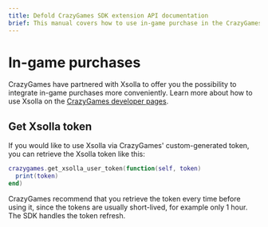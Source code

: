 ```yaml
---
title: Defold CrazyGames SDK extension API documentation
brief: This manual covers how to use in-game purchase in the CrazyGames SDK in Defold.
---
```


# In-game purchases

CrazyGames have partnered with Xsolla to offer you the possibility to integrate in-game purchases more conveniently. Learn more about how to use Xsolla on the [CrazyGames developer pages](https://docs.crazygames.com/sdk/html5-v3/in-game-purchases/).


## Get Xsolla token

If you would like to use Xsolla via CrazyGames' custom-generated token, you can retrieve the Xsolla token like this:

```lua
crazygames.get_xsolla_user_token(function(self, token)
  print(token)
end)
```

CrazyGames recommend that you retrieve the token every time before using it, since the tokens are usually short-lived, for example only 1 hour. The SDK handles the token refresh.

